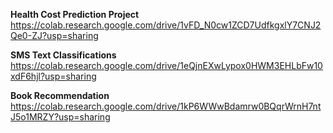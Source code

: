 <b>Health Cost Prediction Project</b><br>
https://colab.research.google.com/drive/1vFD_N0cw1ZCD7UdfkgxlY7CNJ2Qe0-ZJ?usp=sharing

<b> SMS Text Classifications </b><br>
https://colab.research.google.com/drive/1eQjnEXwLypox0HWM3EHLbFw10xdF6hjl?usp=sharing

<b> Book Recommendation </b><br>
https://colab.research.google.com/drive/1kP6WWwBdamrw0BQqrWrnH7ntJ5o1MRZY?usp=sharing
